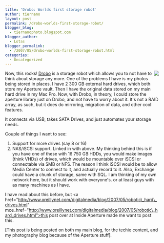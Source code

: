 ```yaml
---
title: 'Drobo: Worlds first storage robot'
author: tiernano
layout: post
permalink: /drobo-worlds-first-storage-robot/
blogger_blog:
  - tiernanophoto.blogspot.com
blogger_author:
  - Lotas
blogger_permalink:
  - /2007/05/drobo-worlds-first-storage-robot.html
categories:
  - Uncategorized
---
```

<img src="http://tiernanotoole.smugmug.com/photos/150782601-S.jpg" align="right" />

Now, this rocks! <a href="http://www.drobo.com/" mce_href="http://www.drobo.com/">Drobo</a> is a storage robot which allows you to not have to think about storage any more. One of the problems I have is my photos being stored in places. I have 2 300 GB external hard drives, which both store my Aperture vault. Then I have the original data stored on my main hard drive in my Mac Pro. Now, with Drobo, in theory, I could store the aperture library just on Drobo, and not have to worry about it. It's not a RAID array, as such, but it does do mirroring, migration of data, and other cool features. 

It connects via USB, takes SATA Drives, and just automates your storage needs. 

Couple of things I want to see: 

  1. Support for more drives (say 8 or 16) 
  2. NAS/iSCSI support. Linked in with above. My thinking behind this is if you have one of these with 16 750 GB HDDs, you would make images (think VHDs) of drives, which would be mountable over iSCSI or connectable via SMB or NFS. The reason I think iSCSI would be to allow Media Center to connect to it, and actually record to it. Also, Exchange could have a chunk of storage, same with SQL. I am thinking of my own network here, but it should work with everyone's. or at least guys with as many machines as I have. 

I have read about this before, but <a href="http://www.oreillynet.com/digitalmedia/blog/2007/05/robotic\_hard\_drives.html" mce\_href="http://www.oreillynet.com/digitalmedia/blog/2007/05/robotic\_hard_drives.html">this post over at Inside Aperture</a> made me want to post this. 

[This post is being posted on both my main blog, for the techie content, and my photography blog because of the Aperture stuff].